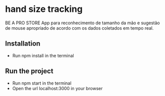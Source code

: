 # hand size tracking
BE A PRO STORE 
App para reconhecimento de tamanho da mão e sugestão de mouse apropriado de acordo com os dados coletados em tempo real.
## Installation

- Run npm install in the terminal

## Run the project

- Run npm start in the terminal
- Open the url localhost:3000 in your browser
